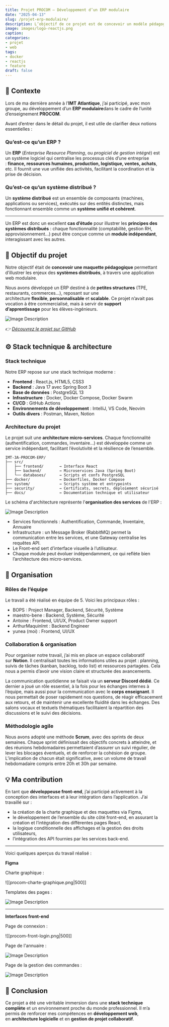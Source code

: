 ```yaml
---
title: Projet PROCOM – Développement d’un ERP modulaire
date: "2025-04-13"
slug: /projet-erp-modulaire/
description: L’objectif de ce projet est de concevoir un modèle pédagogique illustrant les enjeux des systèmes distribués.
image: images/logo-reactjs.png
caption:
categories:
- projet
- web
tags:
- docker
- reactjs
- feature
draft: false
---
```

## 🎯 Contexte 

Lors de ma dernière année à l’**IMT Atlantique**, j’ai participé, avec mon groupe, au développement d’un **ERP modulaire**dans le cadre de l’unité d’enseignement **PROCOM**.

Avant d’entrer dans le détail du projet, il est utile de clarifier deux notions essentielles :

### Qu’est-ce qu’un ERP ?

Un **ERP** (_Enterprise Resource Planning_, ou _progiciel de gestion intégré_) est un système logiciel qui centralise les processus clés d’une entreprise : **finance, ressources humaines, production, logistique, ventes, achats**, etc. Il fournit une vue unifiée des activités, facilitant la coordination et la prise de décision.

### Qu’est-ce qu’un système distribué ?

Un **système distribué** est un ensemble de composants (machines, applications ou services), exécutés sur des entités distinctes, mais fonctionnant ensemble comme un **système unifié et cohérent**.

---

Un ERP est donc un excellent **cas d’étude** pour illustrer les **principes des systèmes distribués** : chaque fonctionnalité (comptabilité, gestion RH, approvisionnement...) peut être conçue comme un **module indépendant**, interagissant avec les autres.

## 🔬 Objectif du projet

Notre objectif était de **concevoir une maquette pédagogique** permettant d’illustrer les enjeux des **systèmes distribués**, à travers une application web modulaire.

Nous avons développé un ERP destiné à de **petites structures** (TPE, restaurants, commerces...), reposant sur une architecture **flexible**, **personnalisable** et **scalable**. Ce projet n’avait pas vocation à être commercialisé, mais à servir de **support d’apprentissage** pour les élèves-ingénieurs.


![Image Description](/ainablog/images/poster-procom.jpg)

*👉 [Découvrez le projet sur GitHub](https://github.com/PROCOM-ERP/IMT-3A-PROCOM-ERP)*

## ⚙️ Stack technique & architecture

### Stack technique

Notre ERP repose sur une stack technique moderne :

- **Frontend** : React.js, HTML5, CSS3
- **Backend** : Java 17 avec Spring Boot 3
- **Base de données** : PostgreSQL 13
- **Infrastructure** : Docker, Docker Compose, Docker Swarm
- **CI/CD** : GitHub Actions
- **Environnements de développement** : IntelliJ, VS Code, Neovim
- **Outils divers** : Postman, Maven, Notion
### Architecture du projet

Le projet suit une **architecture micro-services**. Chaque fonctionnalité (authentification, commandes, inventaire...) est développée comme un service indépendant, facilitant l’évolutivité et la résilience de l’ensemble.

```vbnet
IMT-3A-PROCOM-ERP/
├── src/
│   ├── frontend/       → Interface React
│   ├── backend/        → Microservices Java (Spring Boot)
│   └── databases/      → Scripts et confs PostgreSQL
├── docker/             → Dockerfiles, Docker Compose
├── system/             → Scripts système et entrypoints
├── security/           → Certificats, secrets, déploiement sécurisé
├── docs/               → Documentation technique et utilisateur
```


Le schéma d'architecture représente l'**organisation des services** de l'ERP :

![Image Description](/ainablog/images/schema-archi-procom.png)

- Services fonctionnels : Authentification, Commande, Inventaire, Annuaire
- Infrastructure : un Message Broker (RabbitMQ) permet la communication entre les services, et une Gateway centralise les requêtes API.
- Le Front-end sert d’interface visuelle à l’utilisateur.
- Chaque module peut évoluer indépendamment, ce qui reflète bien l’architecture des micro-services.

## 👥 Organisation

### Rôles de l’équipe

Le travail a été réalisé en équipe de 5. Voici les principaux rôles :

- BOPS : Project Manager, Backend, Sécurité, Système
- maestro-bene : Backend, Système, Sécurité
- Antoine : Frontend, UI/UX, Product Owner support
- ArthurMaquinImt : Backend Engineer
- yunea (moi) : Frontend, UI/UX

### Collaboration & organisation

Pour organiser notre travail, j’ai mis en place un espace collaboratif sur **Notion**. Il centralisait toutes les informations utiles au projet : planning, suivis de tâches (kanban, backlog, todo list) et ressources partagées. Cela nous a permis d’avoir une vision claire et structurée des avancements.

La communication quotidienne se faisait via un **serveur Discord dédié**. Ce dernier a joué un rôle essentiel, à la fois pour les échanges internes à l’équipe, mais aussi pour la communication avec le **corps enseignant**. Il nous permettait de poser rapidement nos questions, de réagir efficacement aux retours, et de maintenir une excellente fluidité dans les échanges. Des salons vocaux et textuels thématiques facilitaient la répartition des discussions et le suivi des décisions.
### Méthodologie agile

Nous avons adopté une méthode **Scrum**, avec des sprints de deux semaines. Chaque sprint définissait des objectifs concrets à atteindre, et des réunions hebdomadaires permettaient d’assurer un suivi régulier, de lever les blocages éventuels, et de renforcer la cohésion de groupe. L’implication de chacun était significative, avec un volume de travail hebdomadaire compris entre 20h et 30h par semaine.

## 💡 Ma contribution

En tant que **développeuse front-end**, j’ai participé activement à la conception des interfaces et à leur intégration dans l’application. J’ai travaillé sur :

- la création de la charte graphique et des maquettes via Figma,
- le développement de l’ensemble du site côté front-end, en assurant la création et l’intégration des différentes pages React,
- la logique conditionnelle des affichages et la gestion des droits utilisateurs,
- l’intégration des API fournies par les services back-end.

---

Voici quelques aperçus du travail réalisé :

**Figma**

Charte graphique : 

![[procom-charte-graphique.png|500]]

Templates des pages : 

![Image Description](/ainablog/images/procom-figma-pages.png)

---

**Interfaces front-end**

Page de connexion : 

![[procom-front-login.png|500]]

Page de l'annuaire : 

![Image Description](/ainablog/images/procom-directory.png)

Page de la gestion des commandes : 

![Image Description](/ainablog/images/procom-order-home.png)

## 🔺 Conclusion

Ce projet a été une véritable immersion dans une **stack technique complète** et un environnement proche du monde professionnel. Il m’a permis de renforcer mes compétences en **développement web**, en **architecture logicielle** et en **gestion de projet collaboratif**.